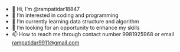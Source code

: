 - 👋 Hi, I’m @rampatidar18847
- 👀 I’m interested in coding and programming
- 🌱 I’m currently learning data structure and algorithm
- 💞️ I’m looking for an opportunity to enhance my skills
- 📫 How to reach me through contact number 9981925968 or email rampatidar9911@gmail.com

<!---
rampatidar18847/rampatidar18847 is a ✨ special ✨ repository because its `README.md` (this file) appears on your GitHub profile.
You can click the Preview link to take a look at your changes.
--->
